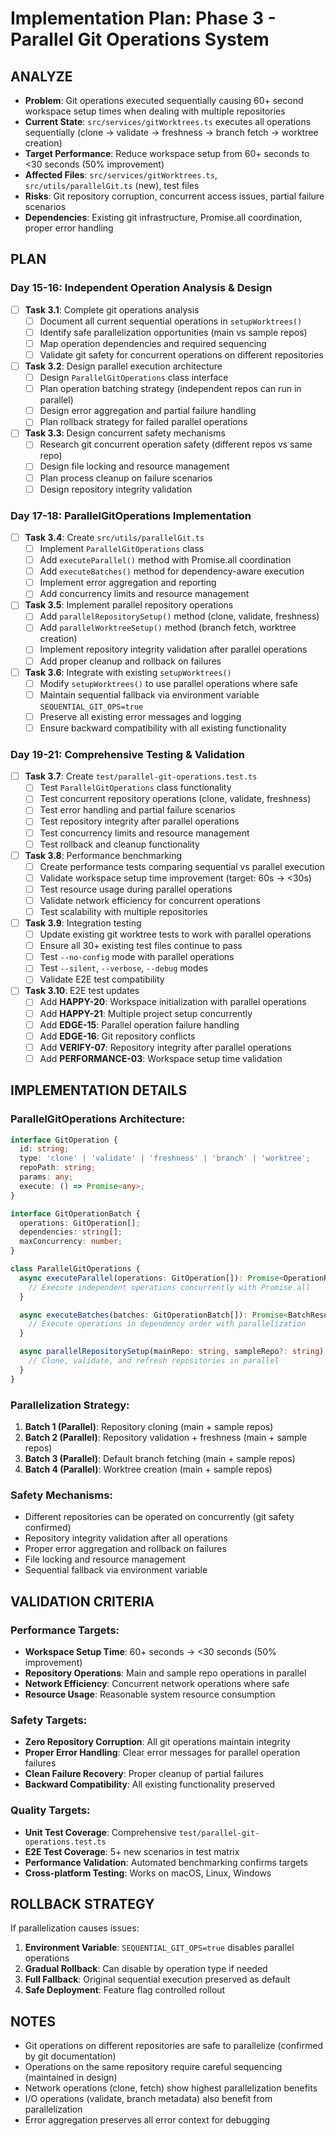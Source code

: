 # Implementation Plan: Phase 3 - Parallel Git Operations System

## ANALYZE

- **Problem**: Git operations executed sequentially causing 60+ second workspace setup times when dealing with multiple repositories
- **Current State**: `src/services/gitWorktrees.ts` executes all operations sequentially (clone → validate → freshness → branch fetch → worktree creation)
- **Target Performance**: Reduce workspace setup from 60+ seconds to <30 seconds (50% improvement)
- **Affected Files**: `src/services/gitWorktrees.ts`, `src/utils/parallelGit.ts` (new), test files
- **Risks**: Git repository corruption, concurrent access issues, partial failure scenarios
- **Dependencies**: Existing git infrastructure, Promise.all coordination, proper error handling

## PLAN

### Day 15-16: Independent Operation Analysis & Design

- [ ] **Task 3.1**: Complete git operations analysis
  - [ ] Document all current sequential operations in `setupWorktrees()`
  - [ ] Identify safe parallelization opportunities (main vs sample repos)
  - [ ] Map operation dependencies and required sequencing
  - [ ] Validate git safety for concurrent operations on different repositories

- [ ] **Task 3.2**: Design parallel execution architecture
  - [ ] Design `ParallelGitOperations` class interface
  - [ ] Plan operation batching strategy (independent repos can run in parallel)
  - [ ] Design error aggregation and partial failure handling
  - [ ] Plan rollback strategy for failed parallel operations

- [ ] **Task 3.3**: Design concurrent safety mechanisms
  - [ ] Research git concurrent operation safety (different repos vs same repo)
  - [ ] Design file locking and resource management
  - [ ] Plan process cleanup on failure scenarios
  - [ ] Design repository integrity validation

### Day 17-18: ParallelGitOperations Implementation

- [ ] **Task 3.4**: Create `src/utils/parallelGit.ts`
  - [ ] Implement `ParallelGitOperations` class
  - [ ] Add `executeParallel()` method with Promise.all coordination
  - [ ] Add `executeBatches()` method for dependency-aware execution
  - [ ] Implement error aggregation and reporting
  - [ ] Add concurrency limits and resource management

- [ ] **Task 3.5**: Implement parallel repository operations
  - [ ] Add `parallelRepositorySetup()` method (clone, validate, freshness)
  - [ ] Add `parallelWorktreeSetup()` method (branch fetch, worktree creation)
  - [ ] Implement repository integrity validation after parallel operations
  - [ ] Add proper cleanup and rollback on failures

- [ ] **Task 3.6**: Integrate with existing `setupWorktrees()`
  - [ ] Modify `setupWorktrees()` to use parallel operations where safe
  - [ ] Maintain sequential fallback via environment variable `SEQUENTIAL_GIT_OPS=true`
  - [ ] Preserve all existing error messages and logging
  - [ ] Ensure backward compatibility with all existing functionality

### Day 19-21: Comprehensive Testing & Validation

- [ ] **Task 3.7**: Create `test/parallel-git-operations.test.ts`
  - [ ] Test `ParallelGitOperations` class functionality
  - [ ] Test concurrent repository operations (clone, validate, freshness)
  - [ ] Test error handling and partial failure scenarios
  - [ ] Test repository integrity after parallel operations
  - [ ] Test concurrency limits and resource management
  - [ ] Test rollback and cleanup functionality

- [ ] **Task 3.8**: Performance benchmarking
  - [ ] Create performance tests comparing sequential vs parallel execution
  - [ ] Validate workspace setup time improvement (target: 60s → <30s)
  - [ ] Test resource usage during parallel operations
  - [ ] Validate network efficiency for concurrent operations
  - [ ] Test scalability with multiple repositories

- [ ] **Task 3.9**: Integration testing
  - [ ] Update existing git worktree tests to work with parallel operations
  - [ ] Ensure all 30+ existing test files continue to pass
  - [ ] Test `--no-config` mode with parallel operations
  - [ ] Test `--silent`, `--verbose`, `--debug` modes
  - [ ] Validate E2E test compatibility

- [ ] **Task 3.10**: E2E test updates
  - [ ] Add **HAPPY-20**: Workspace initialization with parallel operations
  - [ ] Add **HAPPY-21**: Multiple project setup concurrently
  - [ ] Add **EDGE-15**: Parallel operation failure handling
  - [ ] Add **EDGE-16**: Git repository conflicts
  - [ ] Add **VERIFY-07**: Repository integrity after parallel operations
  - [ ] Add **PERFORMANCE-03**: Workspace setup time validation

## IMPLEMENTATION DETAILS

### ParallelGitOperations Architecture:

```typescript
interface GitOperation {
  id: string;
  type: 'clone' | 'validate' | 'freshness' | 'branch' | 'worktree';
  repoPath: string;
  params: any;
  execute: () => Promise<any>;
}

interface GitOperationBatch {
  operations: GitOperation[];
  dependencies: string[];
  maxConcurrency: number;
}

class ParallelGitOperations {
  async executeParallel(operations: GitOperation[]): Promise<OperationResult[]> {
    // Execute independent operations concurrently with Promise.all
  }

  async executeBatches(batches: GitOperationBatch[]): Promise<BatchResults> {
    // Execute operations in dependency order with parallelization
  }

  async parallelRepositorySetup(mainRepo: string, sampleRepo?: string): Promise<void> {
    // Clone, validate, and refresh repositories in parallel
  }
}
```

### Parallelization Strategy:

1. **Batch 1 (Parallel)**: Repository cloning (main + sample repos)
2. **Batch 2 (Parallel)**: Repository validation + freshness (main + sample repos)
3. **Batch 3 (Parallel)**: Default branch fetching (main + sample repos)
4. **Batch 4 (Parallel)**: Worktree creation (main + sample repos)

### Safety Mechanisms:

- Different repositories can be operated on concurrently (git safety confirmed)
- Repository integrity validation after all operations
- Proper error aggregation and rollback on failures
- File locking and resource management
- Sequential fallback via environment variable

## VALIDATION CRITERIA

### Performance Targets:

- **Workspace Setup Time**: 60+ seconds → <30 seconds (50% improvement)
- **Repository Operations**: Main and sample repo operations in parallel
- **Network Efficiency**: Concurrent network operations where safe
- **Resource Usage**: Reasonable system resource consumption

### Safety Targets:

- **Zero Repository Corruption**: All git operations maintain integrity
- **Proper Error Handling**: Clear error messages for parallel operation failures
- **Clean Failure Recovery**: Proper cleanup of partial failures
- **Backward Compatibility**: All existing functionality preserved

### Quality Targets:

- **Unit Test Coverage**: Comprehensive `test/parallel-git-operations.test.ts`
- **E2E Test Coverage**: 5+ new scenarios in test matrix
- **Performance Validation**: Automated benchmarking confirms targets
- **Cross-platform Testing**: Works on macOS, Linux, Windows

## ROLLBACK STRATEGY

If parallelization causes issues:

1. **Environment Variable**: `SEQUENTIAL_GIT_OPS=true` disables parallel operations
2. **Gradual Rollback**: Can disable by operation type if needed
3. **Full Fallback**: Original sequential execution preserved as default
4. **Safe Deployment**: Feature flag controlled rollout

## NOTES

- Git operations on different repositories are safe to parallelize (confirmed by git documentation)
- Operations on the same repository require careful sequencing (maintained in design)
- Network operations (clone, fetch) show highest parallelization benefits
- I/O operations (validate, branch metadata) also benefit from parallelization
- Error aggregation preserves all error context for debugging
